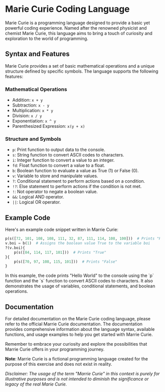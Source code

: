 # Marie Curie Coding Language

Marie Curie is a programming language designed to provide a basic yet powerful coding experience. Named after the renowned physicist and
chemist Marie Curie, this language aims to bring a touch of curiosity and exploration to the world of programming.

## Syntax and Features

Marie Curie provides a set of basic mathematical operations and a unique structure defined by specific symbols. The language supports the following features:

### Mathematical Operations

- Addition: `x + y`
- Subtraction: `x - y`
- Multiplication: `x * y`
- Division: `x / y`
- Exponentiation: `x ^ y`
- Parenthesized Expression: `x(y + x)`

### Structure and Symbols

- `p`: Print function to output data to the console.
- `s`: String function to convert ASCII codes to characters.
- `i`: Integer function to convert a value to an integer.
- `fd`: Float function to convert a value to a float.
- `b`: Boolean function to evaluate a value as True (1) or False (0).
- `v`: Variable to store and manipulate values.
- `?`: Conditional statement to perform actions based on a condition.
- `!?`: Else statement to perform actions if the condition is not met.
- `!`: Not operator to negate a boolean value.
- `&&`: Logical AND operator.
- `||`: Logical OR operator.

## Example Code

Here's an example code snippet written in Marrie Curie:

```py
p(s([72, 101, 108, 108, 111, 32, 87, 111, 114, 108, 100]))  # Prints "Hello World"
v.boi = b(1)  # Assigns the boolean value True to the variable boi
?(v.boi){
    p(s([84, 114, 117, 101]))  # Prints "True"
}{
    p(s([70, 97, 108, 115, 101]))  # Prints "False"
}
```

In this example, the code prints "Hello World" to the console using the \`p\` function and the \`s\` function to convert ASCII codes to
characters. It also demonstrates the usage of variables, conditional statements, and boolean operations.

## Documentation

For detailed documentation on the Marie Curie coding language, please refer to the official Marrie Curie documentation. The documentation
provides comprehensive information about the language syntax, available functions, and usage examples to help you get started with Marrie
Curie.

Remember to embrace your curiosity and explore the possibilities that Marrie Curie offers in your programming journey.

**Note**: Marrie Curie is a fictional programming language created for the purpose of this exercise and does not exist in reality.

*Disclaimer: The usage of the term "Marrie Curie" in this context is purely for illustrative purposes and is not intended to diminish the significance or legacy of the real Marie Curie.*
